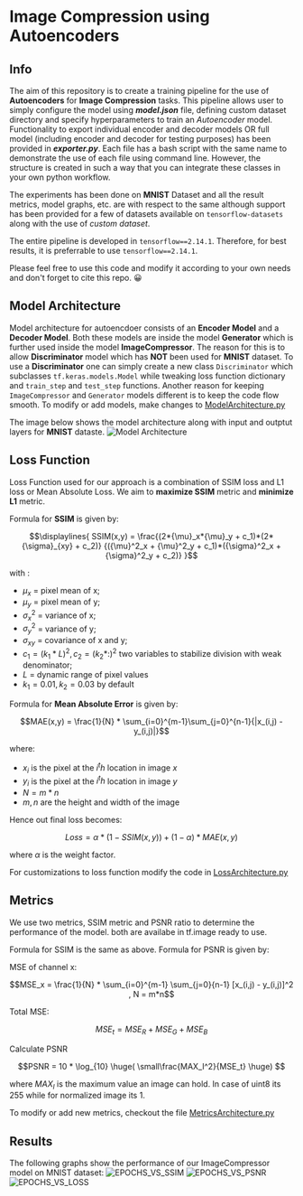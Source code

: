 # Image Compression using Autoencoders

## Info

The aim of this repository is to create a training pipeline for the use of **Autoencoders** for **Image Compression** tasks. This pipeline allows user to simply configure the model using ***model.json*** file, defining custom dataset directory and specify hyperparameters to train an *Autoencoder* model. Functionality to export individual encoder and decoder models OR full model (including encoder and decoder for testing purposes) has been provided in ***exporter.py***. Each file has a bash script with the same name to demonstrate the use of each file using command line. However, the structure is created in such a way that you can integrate these classes in your own python workflow. 

The experiments has been done on **MNIST** Dataset and all the result metrics, model graphs, etc. are with respect to the same although support has been provided for a few of datasets available on `tensorflow-datasets` along with the use of *custom dataset*. 

The entire pipeline is developed in `tensorflow==2.14.1`. Therefore, for best results, it is preferrable to use `tensorflow==2.14.1`.

Please feel free to use this code and modify it according to your own needs and don't forget to cite this repo. :grinning:

## Model Architecture

Model architecture for autoencdoer consists of an **Encoder Model** and a **Decoder Model**. Both these models are inside the model **Generator** which is further used inside the model **ImageCompressor**. The reason for this is to allow **Discriminator** model which has **NOT** been used for **MNIST** dataset. To use a **Discriminator** one can simply create a new class `Discriminator` which subclasses `tf.keras.models.Model` while tweaking loss function dictionary and `train_step` and `test_step` functions. Another reason for keeping `ImageCompressor` and `Generator` models different is to keep the code flow smooth. To modify or add models, make changes to [ModelArchitecture.py](/architectures/ModelArchitecture.py)

The image below shows the model architecture along with input and outptut layers for **MNIST** dataste.
![Model Architecture](/imgs_github/model_arch.png)

## Loss Function

Loss Function used for our approach is a combination of SSIM loss and L1 loss or Mean Absolute Loss. We aim to **maximize SSIM** metric and **minimize L1** metric. 

Formula for **SSIM** is given by:

```math
\displaylines{
 SSIM(x,y) = \frac{(2*{\mu}_x*{\mu}_y + c_1)*(2*{\sigma}_{xy} + c_2)} {({\mu}^2_x + {\mu}^2_y + c_1)*({\sigma}^2_x + {\sigma}^2_y + c_2)} 
}
```
with :
 - $\mu_x$ = pixel mean of x;
 - $\mu_y$ = pixel mean of y;
 - $\sigma_x^2$ = variance of x;
 - $\sigma_y^2$ = variance of y;
 - $\sigma_{xy}$ = covariance of x and y;
 - $c_1 = (k_1*L)^2, c_2 = (k_2*:)^2$ two variables to stabilize division with weak denominator;
 - $L$ = dynamic range of pixel values
 - $k_1 = 0.01, k_2=0.03$ by default 

Formula for **Mean Absolute Error** is given by:
```math
MAE(x,y) = \frac{1}{N} * \sum_{i=0}^{m-1}\sum_{j=0}^{n-1}{|x_(i,j) - y_(i,j)|}
```
where:
 - $x_i$ is the pixel at the $i^th$ location in image $x$
 - $y_i$ is the pixel at the $i^th$ location in image $y$
 - $N = m*n$
 - $m,n$ are the height and width of the image

Hence out final loss becomes:
```math
Loss = \alpha * (1-SSIM(x,y)) + (1 - \alpha) * MAE(x,y)
```
where $\alpha$ is the weight factor.

For customizations to loss function modify the code in [LossArchitecture.py](/architectures/LossArchitecture.py)

## Metrics
We use two metrics, SSIM metric and PSNR ratio to determine the performance of the model. both are availabe in tf.image ready to use. 

Formula for SSIM is the same as above.
Formula for PSNR is given by:

MSE of channel x: 
```math
MSE_x = \frac{1}{N} * \sum_{i=0}^{m-1} \sum_{j=0}{n-1} [x_(i,j) - y_(i,j)]^2 , N = m*n
```

Total MSE:
```math
MSE_t = MSE_R + MSE_G + MSE_B
```

Calculate PSNR

```math
PSNR = 10 * \log_{10} \huge( \small\frac{MAX_I^2}{MSE_t} \huge) 
```
where $MAX_I$ is the maximum value an image can hold. In case of uint8 its 255 while for normalized image its 1. 

To modify or add new metrics, checkout the file [MetricsArchitecture.py](/architectures/MetricsArchitecture.py)

## Results

The following graphs show the performance of our ImageCompressor model on MNIST dataset:
![EPOCHS_VS_SSIM](/imgs_github/eopchs_vs_ssim.png) 
![EPOCHS_VS_PSNR](/imgs_github/eopchs_vs_psnr.png) 
![EPOCHS_VS_LOSS](/imgs_github/epochs_vs_loss.png)


